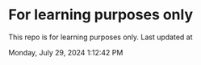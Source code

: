# For learning purposes only
This repo is for learning purposes only.
Last updated at

Monday, July 29, 2024 1:12:42 PM

